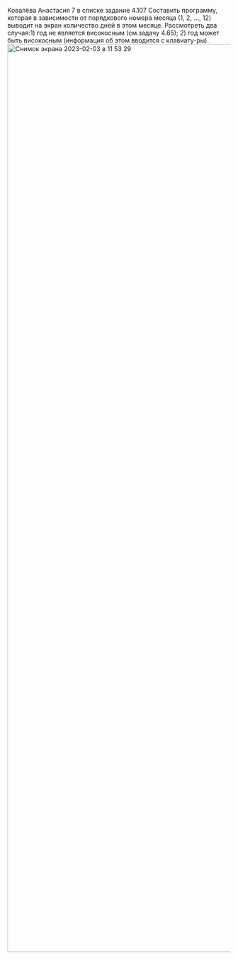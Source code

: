 Ковалёва Анастасия 7 в списке задание 4.107 Составить программу, которая в зависимости от порядкового номера месяца (1,  2, ..., 12) выводит на экран количество дней в этом месяце. Рассмотреть два случая:1) год не является високосным (см.задачу 4.65); 2) год может быть високосным (информация об этом вводится с клавиату-ры).
<img width="2048" alt="Снимок экрана 2023-02-03 в 11 53 29" src="https://user-images.githubusercontent.com/113889299/216558759-bc8d3cc3-cfa0-4704-ac16-163bd2dab190.png">
